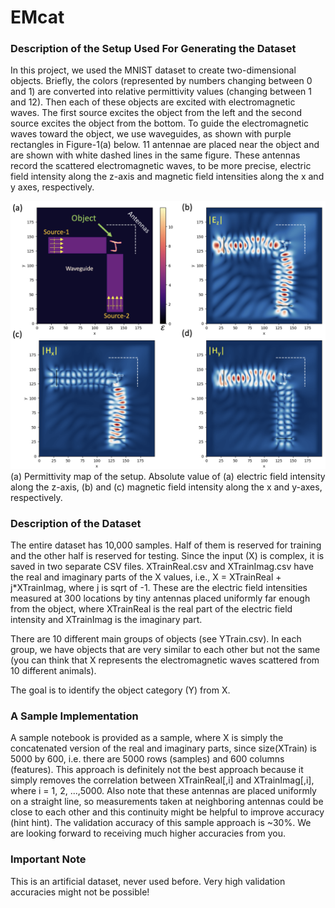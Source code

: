 # EMcat

### Description of the Setup Used For Generating the Dataset
In this project, we used the MNIST dataset to create two-dimensional objects. Briefly, the colors (represented by numbers changing between 0 and 1) are converted into relative permittivity values (changing between 1 and 12). Then each of these objects are excited with electromagnetic waves. The first source excites the object from the left and the second source excites the object from the bottom. To guide the electromagnetic waves toward the object, we use waveguides, as shown with purple rectangles in Figure-1(a) below. 11 antennae are placed near the object and are shown with white dashed lines in the same figure. These antennas record the scattered electromagnetic waves, to be more precise, electric field intensity along the z-axis and magnetic field intensities along the x and y axes, respectively.

<img src="https://github.com/simsekergun/EMcat/blob/main/figures/main_figure.png?raw=true" width="600"/>
(a) Permittivity map of the setup. Absolute value of (a) electric field intensity along the z-axis, (b) and (c) magnetic field intensity along the x and y-axes, respectively.

### Description of the Dataset
The entire dataset has 10,000 samples. Half of them is reserved for training and the other half is reserved for testing. 
Since the input (X) is complex, it is saved in two separate CSV files. XTrainReal.csv and XTrainImag.csv have the real and imaginary parts of the X values, i.e., X = XTrainReal + j*XTrainImag, where j is sqrt of -1. These are the electric field intensities measured at 300 locations by tiny antennas placed uniformly far enough from the object, where XTrainReal is the real part of the electric field intensity and XTrainImag is the imaginary part. 

There are 10 different main groups of objects (see YTrain.csv). In each group, we have objects that are very similar to each other but not the same (you can think that X represents the electromagnetic waves scattered from 10 different animals).

The goal is to identify the object category (Y) from X.

### A Sample Implementation
A sample notebook is provided as a sample, where X is simply the concatenated version of the real and imaginary parts, since size(XTrain) is 5000 by 600, i.e. there are 5000 rows (samples) and 600 columns (features). This approach is definitely not the best approach because it simply removes the correlation between XTrainReal[,i] and XTrainImag[,i], where i = 1, 2, ...,5000. Also note that these antennas are placed uniformly on a straight line, so measurements taken at neighboring antennas could be close to each other and this continuity might be helpful to improve accuracy (hint hint). The validation accuracy of this sample approach is ~30%. We are looking forward to receiving much higher accuracies from you. 

### Important Note
This is an artificial dataset, never used before. Very high validation accuracies might not be possible!
